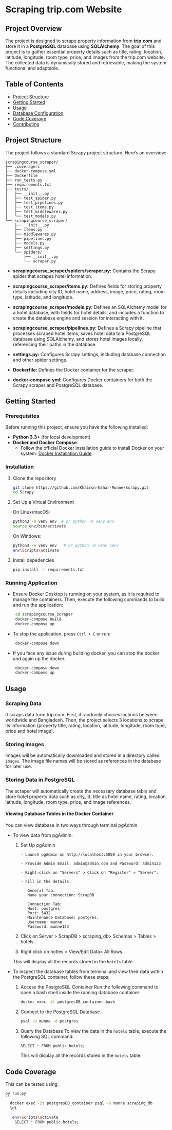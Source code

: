 # Scraping trip.com Website 

## Project Overview
The project is designed to scrape property information from **trip.com** and store it in a **PostgreSQL** database using **SQLAlchemy**. The goal of this project is to gather essential property details such as title, rating, location, latitude, longitude, room type, price, and images from the trip.com website. The collected data is dynamically stored and retrievable, making the system functional and adaptable.

## Table of Contents

- [Project Structure](#project-structure)
- [Getting Started](#getting-started)
- [Usage](#usage)
- [Database Configuration](#database-configuration)
- [Code Coverage](#code-coverage)
- [Contributing](#contributing)

## Project Structure

The project follows a standard Scrapy project structure. Here’s an overview:


```plaintext
scrapingcourse_scraper/
├── .coveragerc
├── docker-compose.yml
├── Dockerfile
├── run_tests.py
├── requirements.txt
├── tests/
│   ├── __init__.py
│   ├── test_spider.py
│   ├── test_pipelines.py
│   ├── test_items.py
│   ├── test_middlewares.py
│   └── test_models.py
└── scrapingcourse_scraper/
    ├── __init__.py
    ├── items.py
    ├── middlewares.py
    ├── pipelines.py
    ├── models.py
    ├── settings.py
    └── spiders/
        ├── __init__.py
        └── scraper.py
```
- **scrapingcourse_scraper/spiders/scraper.py:** Contains the Scrapy spider that scrapes hotel information.

- **scrapingcourse_scraper/items.py:** Defines fields for storing property details including city ID, hotel name, address, image, price, rating, room type, latitude, and longitude.

- **scrapingcourse_scraper/models.py:** Defines an SQLAlchemy model for a hotel database, with fields for hotel details, and includes a function to create the database engine and session for interacting with it.

- **scrapingcourse_scraper/pipelines.py:** Defines a Scrapy pipeline that processes scraped hotel items, saves hotel data to a PostgreSQL database using SQLAlchemy, and stores hotel images locally, referencing their paths in the database.

- **settings.py:** Configures Scrapy settings, including database connection and other spider settings.

- **Dockerfile:** Defines the Docker container for the scraper.

- **docker-compose.yml:** Configures Docker containers for both the Scrapy scraper and PostgreSQL database.

## Getting Started

### Prerequisites

Before running this project, ensure you have the following installed:

- **Python 3.3+** (for local development)
- **Docker and Docker Compose**
   - Follow the official Docker installation guide to install Docker on your system: [Docker Installation Guide](https://docs.docker.com/desktop/)


### Installation

1. Clone the repository

   ```bash
   git clone https://github.com/Khairun-Nahar-Munne/Scrapy.git
   cd Scrapy
   ```
2. Set Up a Virtual Environment

   On Linux/macOS:

    ```bash
    python3 -m venv env  # or python -m venv env 
    source env/bin/activate
    ```
   On Windows:

    ```bash
    python3 -m venv env   # or python -m venv venv 
    env\Scripts\activate
    ```
3. Install depedencies

    ```bash
    pip install -r requirements.txt
    ```

### Running Application
- Ensure Docker Desktop is running on your system, as it is required to manage the containers. Then, execute the following commands to build and run the application:

   ```bash
    cd scrapingcourse_scraper     
    docker-compose build
    docker-compose up
   ```
   
- To stop the application, press `Ctrl + C` or run: 

   ```bash
    docker-compose down
   ```
 - If you face any issue during building docker, you can stop the docker and again up the docker.
   ```bash
    docker-compose down
    docker-compose up
   ```

## Usage

### Scraping Data
It scraps data form trip.com. First, it randomly choices lactions between worldwide and Bangladesh. Then, the project selects 3 locations to scrape its information (property title, rating, location, latitude, longitude, room type, price and hotel image). 

### Storing Images
Images will be automatically downloaded and stored in a directory called `images`. The image file names will be stored as references in the database for later use.


### Storing Data in PostgreSQL
The scraper will automatically create the necessary database table and store hotel property data such as city_id, title as hotel name, rating, location, latitude, longitude, room type, price, and image references.

#### Viewing Database Tables in the Docker Container
You can view database in two ways through terminal pgAdmin.

- To view data from pgAdmin:
   
   1. Set Up pgAdmin
   

      ```
      - Launch pgAdmin on http://localhost:5050 in your browser.

      - Provide Admin Email: admin@admin.com and Password: admin123

      - Right-click on "Servers" > Click on "Register" > "Server".

      - Fill in the details:

         General Tab:
         Name your connection: ScrapDB

         Connection Tab:
         Host: postgres
         Port: 5432 
         Maintenance Database: postgres.
         Username: munne
         Password: munne123

      ```
   2. Click on Server > ScrapDB > scraping_db> Schemas > Tables > hotels
   3. Right click on hotles > View/Edit Data> All Rows.

   This will display all the records stored in the `hotels` table.


- To inspect the database tables from terminal and view their data within the PostgreSQL container, follow these steps:

   1. Access the PostgreSQL Container
      Run the following command to open a bash shell inside the running database container:
      
      ```bash
      docker exec -it postgresDB_container bash
      ```
   2. Connect to the PostgreSQL Database
      ```bash
      psql -U munne -d postgres
      ```
   3. Query the Database
   To view the data in the `hotels` table, execute the following SQL command:

      ```bash
      SELECT * FROM public.hotels;
      ```
      This will display all the records stored in the `hotels` table.
 


## Code Coverage

This can be tested using:

```bash
py run.py
``
  docker exec -it postgresDB_container psql -U munne scraping_db
  \dt

   env\Scripts\activate  
    SELECT * FROM public.hotels;
